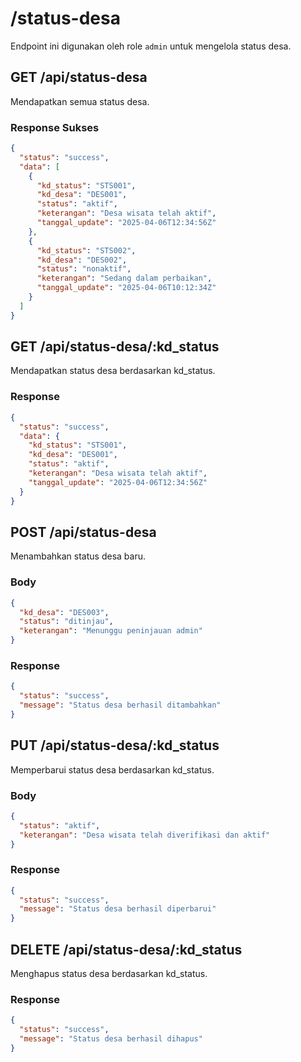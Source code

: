 # /status-desa

Endpoint ini digunakan oleh role `admin` untuk mengelola status desa.

## GET /api/status-desa

Mendapatkan semua status desa.

### Response Sukses

```json
{
  "status": "success",
  "data": [
    {
      "kd_status": "STS001",
      "kd_desa": "DES001",
      "status": "aktif",
      "keterangan": "Desa wisata telah aktif",
      "tanggal_update": "2025-04-06T12:34:56Z"
    },
    {
      "kd_status": "STS002",
      "kd_desa": "DES002",
      "status": "nonaktif",
      "keterangan": "Sedang dalam perbaikan",
      "tanggal_update": "2025-04-06T10:12:34Z"
    }
  ]
}
```

## GET /api/status-desa/:kd_status

Mendapatkan status desa berdasarkan kd_status.

### Response

```json
{
  "status": "success",
  "data": {
    "kd_status": "STS001",
    "kd_desa": "DES001",
    "status": "aktif",
    "keterangan": "Desa wisata telah aktif",
    "tanggal_update": "2025-04-06T12:34:56Z"
  }
}
```

## POST /api/status-desa

Menambahkan status desa baru.

### Body

```json
{
  "kd_desa": "DES003",
  "status": "ditinjau",
  "keterangan": "Menunggu peninjauan admin"
}
```

### Response

```json
{
  "status": "success",
  "message": "Status desa berhasil ditambahkan"
}
```

## PUT /api/status-desa/:kd_status

Memperbarui status desa berdasarkan kd_status.

### Body

```json
{
  "status": "aktif",
  "keterangan": "Desa wisata telah diverifikasi dan aktif"
}
```

### Response

```json
{
  "status": "success",
  "message": "Status desa berhasil diperbarui"
}
```

## DELETE /api/status-desa/:kd_status

Menghapus status desa berdasarkan kd_status.

### Response

```json
{
  "status": "success",
  "message": "Status desa berhasil dihapus"
}
```
